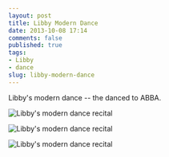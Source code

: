 ```yaml
---
layout: post
title: Libby Modern Dance
date: 2013-10-08 17:14
comments: false
published: true
tags:
- Libby
- dance
slug: libby-modern-dance
---
```

Libby's modern dance -- the danced to ABBA.

![Libby's modern dance recital](http://media.eick.us/media/photographs/2013/2013-06-01/libby-modern-dance-recital-2013-06-01-at-16-00-31.jpg)

![Libby's modern dance recital](http://media.eick.us/media/photographs/2013/2013-06-01/libby-modern-dance-recital-2013-06-01-at-16-01-02.jpg)

![Libby's modern dance recital](http://media.eick.us/media/photographs/2013/2013-06-01/libby-modern-dance-recital-2013-06-01-at-17-23-31.jpg)
